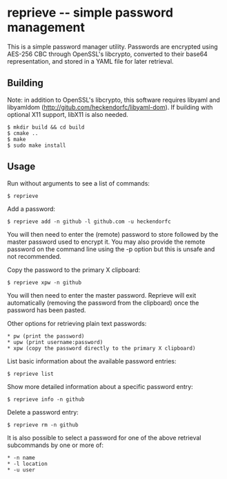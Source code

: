 reprieve -- simple password management
======================================

This is a simple password manager utility. Passwords are encrypted
using AES-256 CBC through OpenSSL's libcrypto, converted to their
base64 representation, and stored in a YAML file for later retrieval.

Building
--------

Note: in addition to OpenSSL's libcrypto, this software requires
libyaml and libyamldom (http://gitub.com/heckendorfc/libyaml-dom).
If building with optional X11 support, libX11 is also needed.

	$ mkdir build && cd build
	$ cmake ..
	$ make
	$ sudo make install

Usage
-----

Run without arguments to see a list of commands:

	$ reprieve

Add a password:

	$ reprieve add -n github -l github.com -u heckendorfc

You will then need to enter the (remote) password to store
followed by the master password used to encrypt it.
You may also provide the remote password on the command line
using the -p option but this is unsafe and not recommended.

Copy the password to the primary X clipboard:

	$ reprieve xpw -n github

You will then need to enter the master password. Reprieve will exit
automatically (removing the password from the clipboard) once the
password has been pasted.

Other options for retrieving plain text passwords:

	* pw (print the password)
	* upw (print username:password)
	* xpw (copy the password directly to the primary X clipboard)

List basic information about the available password entries:

	$ reprieve list

Show more detailed information about a specific password entry:

	$ reprieve info -n github

Delete a password entry:

	$ reprieve rm -n github

It is also possible to select a password for one of the above
retrieval subcommands by one or more of:

	* -n name
	* -l location
	* -u user
